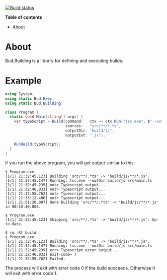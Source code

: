 [![Build status](https://ci.appveyor.com/api/projects/status/6u8p65sqh4hka0bk/branch/master?svg=true)](https://ci.appveyor.com/project/urbas/bud-building/branch/master)

__Table of contents__

* [About](#about)


# About

Bud.Building is a library for defining and executing builds.

# Example

```csharp
using System;
using static Bud.Exec;
using static Bud.Building;

class Program {
  static void Main(string[] args) {
    var typeScript = Build(command:   ctx => ctx.Run("tsc.exe", $"--outDir {ctx.OutputDir} {Args(ctx.Sources)}"),
                           sources:   "src/**/*.ts", 
                           outputDir: "build/js",
                           outputExt: ".js");

    RunBuild(typeScript);
  }
}
```

If you run the above program, you will get output similar to this:

```
$ Program.exe
[1/1| 21:32:45.123] Building 'src/**/.*ts' -> 'build/js/**/*.js'.
[1/1| 21:32:45.147] Running: tsc.exe --outDir build/js src/main.ts
[1/1| 21:32:45.239] out> Typescript output...
[1/1| 21:32:46.033] out> Typescript output...
[1/1| 21:32:55.762] out> Typescript output...
[1/1| 21:33:12.486] out> Typescript output...
[1/1| 21:51:26.007] Done building 'src/**/.*ts' -> 'build/js/**/*.js' in 00:18:40.884.

$ Program.exe
[1/1| 21:32:45.123] Skipping 'src/**/.*ts' -> 'build/js/**/*.js'. Up-to-date.

$ rm -Rf build
$ Program.exe
[1/1| 21:32:45.123] Building 'src/**/.*ts' -> 'build/js/**/*.js'.
[1/1| 21:32:45.147] Running: tsc.exe --outDir build/js src/main.ts
[1/1| 21:32:45.239] err> Typescript error output...
[1/1| 21:32:46.033] exit-code> 7
[1/1| 21:32:55.762] Failed.
```

The process will exit with error code 0 if the build succeeds. Otherwise it will exit with error code 1.